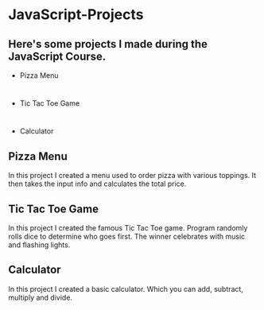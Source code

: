 # JavaScript-Projects
## Here's some projects I made during the JavaScript Course.
- Pizza Menu
#
- Tic Tac Toe Game
#
- Calculator
## Pizza Menu
In this project I created a menu used to order pizza with various toppings. It then takes the input info and calculates the total price.
## Tic Tac Toe Game
In this project I created the famous Tic Tac Toe game. Program randomly rolls dice to determine who goes first. The winner celebrates with music and flashing lights.
## Calculator
In this project I created a basic calculator. Which you can add, subtract, multiply and divide.
